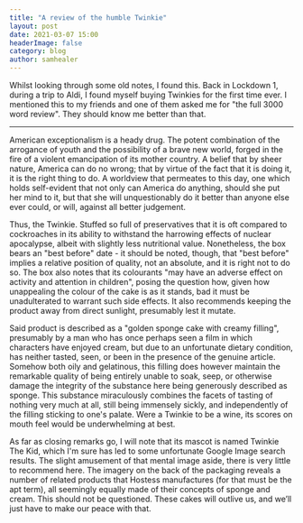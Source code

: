```yaml
---
title: "A review of the humble Twinkie"
layout: post
date: 2021-03-07 15:00
headerImage: false
category: blog
author: samhealer
---
```


Whilst looking through some old notes, I found this. Back in Lockdown 1, during a trip to Aldi, I found myself buying Twinkies for the first time ever. I mentioned this to my friends and one of them asked me for "the full 3000 word review". They should know me better than that.

---

American exceptionalism is a heady drug. The potent combination of the arrogance of youth and the possibility of a brave new world, forged in the fire of a violent emancipation of its mother country. A belief that by sheer nature, America can do no wrong; that by virtue of the fact that it is doing it, it is the right thing to do. A worldview that permeates to this day, one which holds self-evident that not only can America do anything, should she put her mind to it, but that she will unquestionably do it better than anyone else ever could, or will, against all better judgement.

Thus, the Twinkie. Stuffed so full of preservatives that it is oft compared to cockroaches in its ability to withstand the harrowing effects of nuclear apocalypse, albeit with slightly less nutritional value. Nonetheless, the box bears an "best before" date - it should be noted, though, that "best before" implies a relative position of quality, not an absolute, and it is right not to do so. The box also notes that its colourants "may have an adverse effect on activity and attention in children", posing the question how, given how unappealing the colour of the cake is as it stands, bad it must be unadulterated to warrant such side effects. It also recommends keeping the product away from direct sunlight, presumably lest it mutate.

Said product is described as a "golden sponge cake with creamy filling", presumably by a man who has once perhaps seen a film in which characters have enjoyed cream, but due to an unfortunate dietary condition, has neither tasted, seen, or been in the presence of the genuine article. Somehow both oily and gelatinous, this filling does however maintain the remarkable quality of being entirely unable to soak, seep, or otherwise damage the integrity of the substance here being generously described as sponge. This substance miraculously combines the facets of tasting of nothing very much at all, still being immensely sickly, and independently of the filling sticking to one's palate. Were a Twinkie to be a wine, its scores on mouth feel would be underwhelming at best.

As far as closing remarks go, I will note that its mascot is named Twinkie The Kid, which I'm sure has led to some unfortunate Google Image search results. The slight amusement of that mental image aside, there is very little to recommend here. The imagery on the back of the packaging reveals a number of related products that Hostess manufactures (for that must be the apt term), all seemingly equally made of their concepts of sponge and cream. This should not be questioned. These cakes will outlive us, and we’ll just have to make our peace with that.
